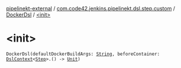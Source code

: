 [pipelinekt-external](../../index.md) / [com.code42.jenkins.pipelinekt.dsl.step.custom](../index.md) / [DockerDsl](index.md) / [&lt;init&gt;](./-init-.md)

# &lt;init&gt;

`DockerDsl(defaultDockerBuildArgs: `[`String`](https://kotlinlang.org/api/latest/jvm/stdlib/kotlin/-string/index.html)`, beforeContainer: `[`DslContext`](../../com.code42.jenkins.pipelinekt.dsl/-dsl-context/index.md)`<`[`Step`](../../com.code42.jenkins.pipelinekt.core.step/-step/index.md)`>.() -> `[`Unit`](https://kotlinlang.org/api/latest/jvm/stdlib/kotlin/-unit/index.html)`)`